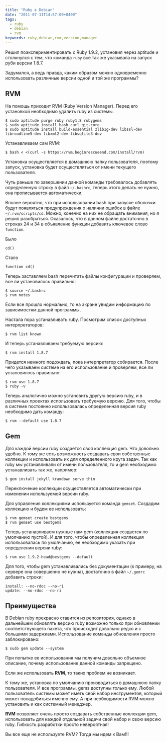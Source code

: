 ```yaml
---
title: "Ruby в Debian"
date: "2011-07-11T14:57:00+0400"
tags:
  - ruby
  - debian
  - rvm
keywords: ruby,debian,rvm,version,manager
---
```

Решил поэкспериментировать с Ruby 1.9.2, установил через aptitude и столкнулся с тем, что команда `ruby` все так же указывала на запуск руби версии 1.8.7.

Задумался, а ведь правда, каким образом можно одновременно использовать различные версии одной и той же программы?

## RVM

На помощь приходит RVM (Ruby Version Manager). Перед его установкой необходимо удалить ruby из системы.

    $ sudo aptitude purge ruby ruby1.8 rubygems
    $ sudo aptitude install bash curl git-core
    $ sudo aptitude install build-essential zlib1g-dev libssl-dev libreadline5-dev libxml2-dev libsqlite3-dev

Устанавливаем сам RVM:

    $ bash < <(curl -s https://rvm.beginrescueend.com/install/rvm)

Установка осуществляется в домашнюю папку пользователя, поэтому запуск, установка будет осуществляться от имени текущего пользователя. 

Чуть раньше по завершении данной команды требовалось добавлять определенную строку в файл `~/.bashrc`, теперь этого делать не нужно, она прописывается автоматически.

Вполне вероятно, что при использовании bash при запуске оболочки будут появляться предупреждения о наличии ошибок в файле `~/.rvm/scripts/cd`. Можно, конечно на них не обращать внимания, но я решил разобраться. Оказалось, что в данном файле достаточно в строках 24 и 34 в объявление функции добавить ключевое слово `function`.

Было

    cd()

Стало

    function cd()

Теперь заставляем bash перечитать файлы конфигурации и проверяем, все ли установилось правильно:

    $ source ~/.bashrc
    $ rvm notes

Если все прошло нормально, то на экране увидим информацию по зависимостям данной программы.

Настала пора устанавливать ruby. Посмотрим список доступных интерпретаторов:

    $ rvm list known

И теперь устанавливаем требуемую версию:

    $ rvm install 1.8.7

Придется немного подождать, пока интерпретатор собирается. После чего указываем системе на его использование и проверяем, все ли установилось правильно:

    $ rvm use 1.8.7
    $ ruby -v

Теперь аналогично можно установить другую версию ruby, и в различных проектах использовать требуемую версию. Для того, чтобы в системе постоянно использовалась определенная версия ruby необходимо дать команду:

    $ rvm --default use 1.8.7

## Gem

Для каждой версии ruby создается своя коллекция gem. Что довольно удобно. К тому же есть возможность создавать свои собственные коллекции и использовать их для определенного круга задач. Так как ruby мы устанавливали от имени пользователя, то и gem необходимо устанавливать так же, например:

    $ gem install jekyll kramdown serve thin

Переключение коллекции осуществляется автоматически при изменении используемой версии ruby. 

Для управления коллекциями используется команда `gemset`. Создадим коллекцию и будем ее использовать:

    $ rvm gemset create bestgems
    $ rvm gemset use bestgems

Теперь устанавливаем нужные нам gem (коллекция создается по умолчанию пустой). И для того, чтобы определенная коллекция использовалась по умолчанию, ее необходимо указать при определении версии ruby:

    $ rvm use 1.9.2-head@bestgems --default

Для того, чтобы gem устанавливались без документации (к примеру, на сервере она совершенно не нужна), достаточно в файл `~/.gemrc` добавить строки:

    install: --no-rdoc --no-ri
    update: --no-rdoc --no-ri

## Преимущества

В Debian ruby прекрасно ставится из репозитория, однако в дальнейшем обновлять версию ruby возможно только при обновлении соответствующего пакета, что происходит довольно редко и с большими задержками. Использование команды обновления просто заблокировано:

    $ sudo gem update --system

При попытке ее использования мы получим довольно объемное описание, почему использование данной команды запрещено.

Если же использовать **RVM**, то таких проблем не возникает. 

К тому же, установка по умолчанию производиться в домашнюю папку пользователя. И все программы, gems доступны только ему. Любой пользователь системы может иметь свой набор инструментов, который может понадобиться именно ему. А при необходимости RVM можно установить и как системный менеджер.

**RVM** позволяет очень просто создавать собственные коллекции gem, использовать для каждой отдельной задачи свой набор и свою версию ruby. Гибкость разработки просто невероятная!

Вы все еще не используете RVM? Тогда мы идем к Вам!!!

